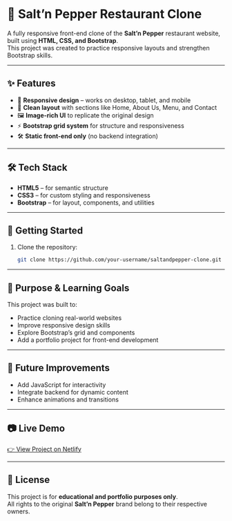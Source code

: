 # 🍴 Salt’n Pepper Restaurant Clone  

A fully responsive front-end clone of the **Salt’n Pepper** restaurant website, built using **HTML, CSS, and Bootstrap**.  
This project was created to practice responsive layouts and strengthen Bootstrap skills.  

---

## ✨ Features  
- 📱 **Responsive design** – works on desktop, tablet, and mobile  
- 🎨 **Clean layout** with sections like Home, About Us, Menu, and Contact  
- 🖼️ **Image-rich UI** to replicate the original design  
- ⚡ **Bootstrap grid system** for structure and responsiveness  
- 🛠️ **Static front-end only** (no backend integration)  

---

## 🛠️ Tech Stack  
- **HTML5** – for semantic structure  
- **CSS3** – for custom styling and responsiveness  
- **Bootstrap** – for layout, components, and utilities  

---

## 🚀 Getting Started  
1. Clone the repository:  
   ```bash
   git clone https://github.com/your-username/saltandpepper-clone.git

---

## 🎯 Purpose & Learning Goals  
This project was built to:  
- Practice cloning real-world websites  
- Improve responsive design skills  
- Explore Bootstrap’s grid and components  
- Add a portfolio project for front-end development  

---

## 📌 Future Improvements  
- Add JavaScript for interactivity  
- Integrate backend for dynamic content  
- Enhance animations and transitions  

---

## 📷 Live Demo  
[👉 View Project on Netlify](https://saltandpepperclone.netlify.app/)  

---

## 📝 License  
This project is for **educational and portfolio purposes only**.  
All rights to the original **Salt’n Pepper** brand belong to their respective owners.  

